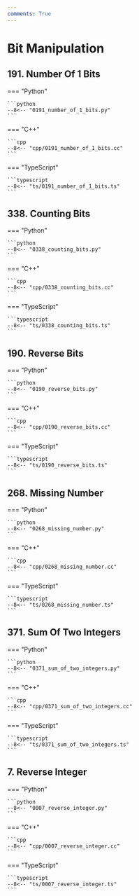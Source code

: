 ```yaml
---
comments: True
---
```


# Bit Manipulation

## 191. Number Of 1 Bits

=== "Python"

    ```python
    --8<-- "0191_number_of_1_bits.py"
    ```

=== "C++"

    ```cpp
    --8<-- "cpp/0191_number_of_1_bits.cc"
    ```

=== "TypeScript"

    ```typescript
    --8<-- "ts/0191_number_of_1_bits.ts"
    ```

## 338. Counting Bits

=== "Python"

    ```python
    --8<-- "0338_counting_bits.py"
    ```

=== "C++"

    ```cpp
    --8<-- "cpp/0338_counting_bits.cc"
    ```

=== "TypeScript"

    ```typescript
    --8<-- "ts/0338_counting_bits.ts"
    ```

## 190. Reverse Bits

=== "Python"

    ```python
    --8<-- "0190_reverse_bits.py"
    ```

=== "C++"

    ```cpp
    --8<-- "cpp/0190_reverse_bits.cc"
    ```

=== "TypeScript"

    ```typescript
    --8<-- "ts/0190_reverse_bits.ts"
    ```

## 268. Missing Number

=== "Python"

    ```python
    --8<-- "0268_missing_number.py"
    ```

=== "C++"

    ```cpp
    --8<-- "cpp/0268_missing_number.cc"
    ```

=== "TypeScript"

    ```typescript
    --8<-- "ts/0268_missing_number.ts"
    ```

## 371. Sum Of Two Integers

=== "Python"

    ```python
    --8<-- "0371_sum_of_two_integers.py"
    ```

=== "C++"

    ```cpp
    --8<-- "cpp/0371_sum_of_two_integers.cc"
    ```

=== "TypeScript"

    ```typescript
    --8<-- "ts/0371_sum_of_two_integers.ts"
    ```

## 7. Reverse Integer

=== "Python"

    ```python
    --8<-- "0007_reverse_integer.py"
    ```

=== "C++"

    ```cpp
    --8<-- "cpp/0007_reverse_integer.cc"
    ```

=== "TypeScript"

    ```typescript
    --8<-- "ts/0007_reverse_integer.ts"
    ```
